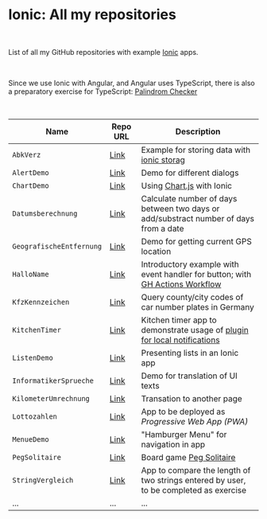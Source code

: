 # Ionic: All my repositories #

<br>

List of all my GitHub repositories with example [Ionic](https://ionicframework.com/) apps.

<br>

Since we use Ionic with Angular, and Angular uses TypeScript, there is also a preparatory exercise for TypeScript: [Palindrom Checker](https://github.com/MDecker-MobileComputing/TypeScript_PalindromChecker)

<br>

| Name | Repo URL | Description |
| ---- | -------- | ----------- |
| `AbkVerz` | [Link](https://github.com/MDecker-MobileComputing/Ionic_AbkVerz) | Example for storing data with [ionic storag](https://ionicframework.com/docs/angular/storage) |
| `AlertDemo` | [Link](https://github.com/MDecker-MobileComputing/Ionic_AlertDemo) | Demo for different dialogs |
| `ChartDemo` | [Link](https://github.com/MDecker-MobileComputing/Ionic_ChartDemo) | Using [Chart.js](https://www.chartjs.org/) with Ionic |
| `Datumsberechnung` | [Link](https://github.com/MDecker-MobileComputing/Ionic_Datumsberechnung) | Calculate number of days between two days or add/substract number of days from a date |
| `GeografischeEntfernung` | [Link](https://github.com/MDecker-MobileComputing/Ionic_GeografischeEntfernung) | Demo for getting current GPS location | 
| `HalloName` | [Link](https://github.com/MDecker-MobileComputing/Ionic_HalloName) | Introductory example with event handler for button; with [GH Actions Workflow](https://github.com/MDecker-MobileComputing/Ionic_HalloName/blob/master/.github/workflows/ionic-angular-ci.yml) |
| `KfzKennzeichen` | [Link](https://github.com/MDecker-MobileComputing/Ionic_KfzKennzeichen) | Query county/city codes of car number plates in Germany |
| `KitchenTimer` | [Link](https://github.com/MDecker-MobileComputing/Ionic_KitchenTimer) | Kitchen timer app to demonstrate usage of [plugin for local notifications](https://capacitorjs.com/docs/apis/local-notifications) |
| `ListenDemo` | [Link](https://github.com/MDecker-MobileComputing/Ionic_ListenDemo) | Presenting lists in an Ionic app |
| `InformatikerSprueche`| [Link](https://github.com/MDecker-MobileComputing/Ionic_InformatikerSprueche) | Demo for translation of UI texts |
| `KilometerUmrechnung` | [Link](https://github.com/MDecker-MobileComputing/Ionic_KilometerUmrechnung) | Transation to another page |
| `Lottozahlen` | [Link](https://github.com/MDecker-MobileComputing/Ionic_Lottozahlen) | App to be deployed as *Progressive Web App (PWA)* |
| `MenueDemo` | [Link](https://github.com/MDecker-MobileComputing/Ionic_MenueDemo) | "Hamburger Menu" for navigation in app|
| `PegSolitaire` | [Link](https://github.com/MDecker-MobileComputing/Ionic_PegSolitaire) | Board game [Peg Solitaire](https://en.wikipedia.org/wiki/Peg_solitaire) |
| `StringVergleich` | [Link](https://github.com/MDecker-MobileComputing/Ionic_StringVergleich) | App to compare the length of two strings entered by user, to be completed as exercise |
| ...  | ...  | ...  |

<br>
